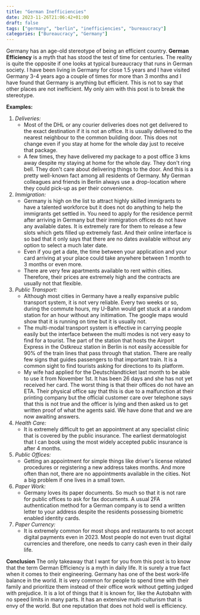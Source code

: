 ```yaml
---
title: "German Inefficiencies"
date: 2023-11-26T21:06:42+01:00
draft: false
tags: ["germany", "berlin", "inefficiencies", "bureaucracy"]
categories: ["Bureaucracy", "Germany"]
---
```


Germany has an age-old stereotype of being an efficient country. **German Efficiency** is a myth that has stood the test of time for centuries. The reality is quite the opposite if one looks at typical bureaucracy that runs in German society. I have been living in Germany for close 1.5 years and I have visited Germany 3-4 years ago a couple of times for more than 3 months and I have found that Germany is anything but efficient. This is not to say that other places are not inefficient. My only aim with this post is to break the stereotype.

**Examples:**
1. *Deliveries:*
    * Most of the DHL or any courier deliveries does not get delivered to the exact destination if it is not an office. It is usually delivered to the nearest neighbour to the common building door. This does not change even if you stay at home for the whole day just to receive that package.
    * A few times, they have delivered my package to a post office 3 kms away despite my staying at home for the whole day. They don't ring bell. They don't care about delivering things to the door. And this is a pretty well-known fact among all residents of Germany. My German colleagues and friends in Berlin always use a drop-location where they could pick-up as per their convenience.
2. *Immigration:*
    * Germany is high on the list to attract highly skilled immigrants to have a talented workforce but it does not do anything to help the immigrants get settled in. You need to apply for the residence permit after arriving in Germany but their immigration offices do not have any available dates. It is extremely rare for them to release a few slots which gets filled up extremely fast. And their online interface is so bad that it only says that there are no dates available without any option to select a much later date.
    * Even if you get a date, the time between your application and your card arriving at your place could take anywhere between 1 month to 3 months or even more.
    * There are very few apartments available to rent within cities. Therefore, their prices are extremely high and the contracts are usually not that flexible.
3. *Public Transport:*
    * Although most cities in Germany have a really expansive public transport system, it is not very reliable. Every two weeks or so, during the commute hours, my U-Bahn would get stuck at a random station for an hour without any initimation. The google maps would show that it is running on time but it is usually not.
    * The multi-modal transport system is effective in carrying people easily but the interface between the multi modes is not very easy to find for a tourist. The part of the station that hosts the Airport Express in the Ostkreuz station in Berlin is not easily accessible for 90% of the train lines that pass through that station. There are really few signs that guides passengers to that important train. It is a common sight to find tourists asking for directions to its platform.
    * My wife had applied for the Deutschlandticket last month to be able to use it from November 1st. It has been 26 days and she has not yet received her card. The worst thing is that their offices do not have an ETA. Their physical office say that this is due to a malfunction at their printing company but the official customer care over telephone says that this is not true and the officer is lying and then asked us to get written proof of what the agents said. We have done that and we are now awaiting answers.
4. *Health Care:*
    * It is extremely difficult to get an appointment at any specialist clinic that is covered by the public insurance. The earliest dermatologist that I can book using the most widely accepted public insurance is after 4 months.
5. *Public Offices:*
    * Getting an appointment for simple things like driver's license related procedures or registering a new address takes months. And more often than not, there are no appointments available in the cities. Not a big problem if one lives in a small town.
6. *Paper Work:*
    * Germany loves its paper documents. So much so that it is not rare for public offices to ask for fax documents. A usual 2FA authentication method for a German company is to send a written letter to your address despite the residents possessing biometric enabled identity cards.
7. *Paper Currency:*
    * It is extremely common for most shops and restaurants to not accept digital payments even in 2023. Most people do not even trust digital currencies and therefore, one needs to carry cash even in their daily life.

**Conclusion**
The only takeaway that I want for you from this post is to know that the term German Efficiency is a myth in daily life. It is surely a true fact when it comes to their engineering. Germany has one of the best work-life balance in the world. It is very common for people to spend time with their family and prioritize them instead of their office work without getting judged with prejudice. It is a lot of things that it is known for, like the Autobahn with no speed limits in many parts. It has an extensive multi-culturism that is envy of the world. But one reputation that does not hold well is efficiency.